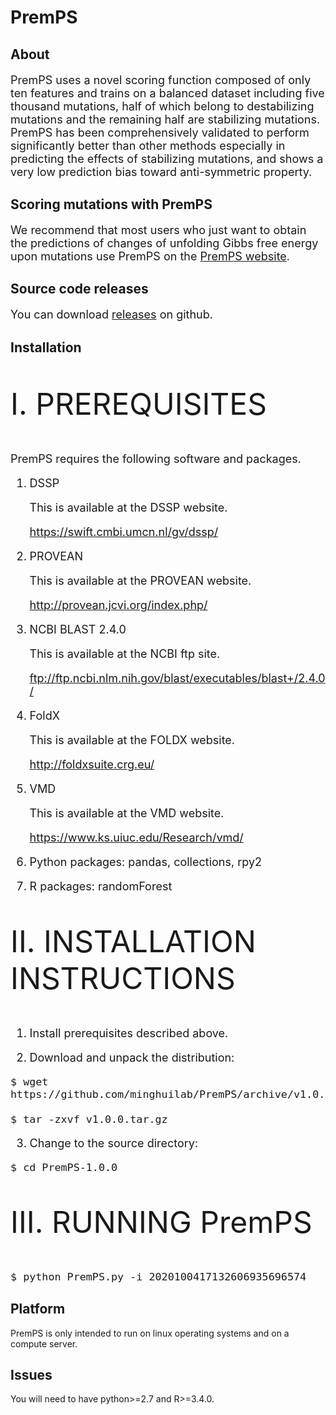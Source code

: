# PremPS
## About
<font size=4> 
  
PremPS uses a novel scoring function composed of only ten features and trains on a balanced dataset including five thousand mutations, half of which belong to destabilizing mutations and the remaining half are stabilizing mutations. PremPS has been comprehensively validated to perform significantly better than other methods especially in predicting the effects of stabilizing mutations, and shows a very low prediction bias toward anti-symmetric property. 
  
</font>

## Scoring mutations with PremPS
<font size=4> 

We recommend that most users who just want to obtain the predictions of changes of unfolding Gibbs free energy upon mutations use PremPS on the [PremPS website](https://lilab.jysw.suda.edu.cn/research/PremPS/).

</font>

## Source code releases
<font size=4> 
  
You can download [releases](https://github.com/minghuilab/PremPS/releases) on github.

</font>

## Installation
<font size=14>

I. PREREQUISITES

</font> 

<font size=4>
 
PremPS requires the following software and packages.

1. DSSP

   This is available at the DSSP website.

   https://swift.cmbi.umcn.nl/gv/dssp/

2. PROVEAN

   This is available at the PROVEAN website.

   http://provean.jcvi.org/index.php/

3. NCBI BLAST 2.4.0

   This is available at the NCBI ftp site.

   ftp://ftp.ncbi.nlm.nih.gov/blast/executables/blast+/2.4.0/

4. FoldX

   This is available at the FOLDX website.

   http://foldxsuite.crg.eu/

5. VMD

   This is available at the VMD website.

   https://www.ks.uiuc.edu/Research/vmd/

6. Python packages: pandas, collections, rpy2

7. R packages: randomForest

</font>

<font size=14>

II. INSTALLATION INSTRUCTIONS

</font> 

<font size=4>

1. Install prerequisites described above.

2. Download and unpack the distribution:

<font size=4>

	$ wget https://github.com/minghuilab/PremPS/archive/v1.0.0.tar.gz

	$ tar -zxvf v1.0.0.tar.gz

</font> 

3. Change to the source directory:

<font size=4>

	$ cd PremPS-1.0.0

</font> 

</font>

<font size=14>

III. RUNNING PremPS

</font> 

<font size=4>

	$ python PremPS.py -i 2020100417132606935696574

</font> 

## Platform
PremPS is only intended to run on linux operating systems and on a compute server.

## Issues
You will need to have python>=2.7 and R>=3.4.0.
